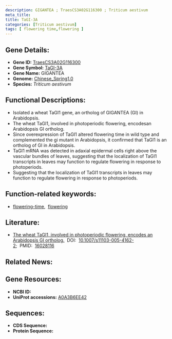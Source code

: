 ```yaml
---
description: GIGANTEA ; TraesCS3A02G116300 ; Triticum aestivum
meta_title:
title: TaGI-3A
categories: [Triticum aestivum]
tags: [ flowering time,flowering ]
---
```


## Gene Details:
- **Gene ID:**	[TraesCS3A02G116300](https://ensembl.gramene.org/Triticum_aestivum/Gene/Summary?g=TraesCS3A02G116300)
- **Gene Symbol:** <u>TaGI-3A</u>
- **Gene Name:** GIGANTEA
- **Genome:** [Chinese_Spring1.0](https://ensembl.gramene.org/Triticum_aestivum/Info/Index)
- **Species:** *Triticum aestivum*

## Functional Descriptions:
   - Isolated a wheat TaGI1 gene, an ortholog of GIGANTEA (GI) in Arabidopsis.
   - The wheat TaGI1, involved in photoperiodic flowering, encodesan Arabidopsis GI ortholog.
   - Since overexpression of TaGI1 altered flowering time in wild type and complemented the gi mutant in Arabidopsis, it confirmed that TaGI1 is an ortholog of GI in Arabidopsis.
   - TaGI1 mRNA was detected in adaxial epidermal cells right above the vascular bundles of leaves, suggesting that the localization of TaGI1 transcripts in leaves may function to regulate flowering in response to photoperiods.
   - Suggesting that the localization of TaGI1 transcripts in leaves may function to regulate flowering in response to photoperiods.

## Function-related keywords:
   - [flowering-time](/tags/flowering-time/),&nbsp;&nbsp;[flowering](/tags/flowering/)

## Literature:
   - [The wheat TaGI1, involved in photoperiodic flowering, encodes an Arabidopsis GI ortholog.]( https://link.springer.com/article/10.1007/s11103-005-4162-2)&nbsp;&nbsp;DOI:&nbsp;&nbsp;[10.1007/s11103-005-4162-2](https://link.springer.com/article/10.1007/s11103-005-4162-2);&nbsp;&nbsp;PMID:&nbsp;&nbsp;[16028116](https://pubmed.ncbi.nlm.nih.gov/16028116/)

## Related News:

## Gene Resources:
- **NCBI ID:**  [](https://www.ncbi.nlm.nih.gov/gene/?term=)
- **UniProt accessions:** [A0A3B6EE42](https://www.uniprot.org/uniprotkb/A0A3B6EE42/entry)



## Sequences:
- **CDS Sequence:**
- **Protein Sequence:**

